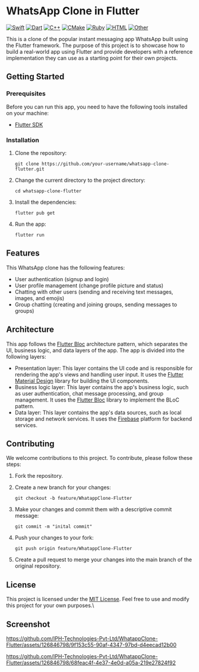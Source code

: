 # WhatsApp Clone in Flutter
[![Swift](https://img.shields.io/badge/swift-%2320232a.svg?style=for-the-badge&logo=swift&logoColor=%23F05138)](https://swift.org/)
[![Dart](https://img.shields.io/badge/dart-%2320232a.svg?style=for-the-badge&logo=dart&logoColor=%230175C2)](https://dart.dev/)
[![C++](https://img.shields.io/badge/c++-%2320232a.svg?style=for-the-badge&logo=c%2B%2B&logoColor=%2300599C)](https://isocpp.org/)
[![CMake](https://img.shields.io/badge/cmake-%2320232a.svg?style=for-the-badge&logo=cmake&logoColor=%23008FCC)](https://cmake.org/)
[![Ruby](https://img.shields.io/badge/ruby-%2320232a.svg?style=for-the-badge&logo=ruby&logoColor=%23CC342D)](https://www.ruby-lang.org/)
[![HTML](https://img.shields.io/badge/html-%2320232a.svg?style=for-the-badge&logo=html5&logoColor=%23E34F26)](https://developer.mozilla.org/en-US/docs/Web/HTML)
[![Other](https://img.shields.io/badge/other-%2320232a.svg?style=for-the-badge)](https://www.example.com/)

This is a clone of the popular instant messaging app WhatsApp built using the Flutter framework. The purpose of this project is to showcase how to build a real-world app using Flutter and provide developers with a reference implementation they can use as a starting point for their own projects.

## Getting Started

### Prerequisites

Before you can run this app, you need to have the following tools installed on your machine:

- [Flutter SDK](https://flutter.dev/docs/get-started/install)

### Installation

1. Clone the repository:

   ```
   git clone https://github.com/your-username/whatsapp-clone-flutter.git
   ```

2. Change the current directory to the project directory:

   ```
   cd whatsapp-clone-flutter
   ```

3. Install the dependencies:

   ```
   flutter pub get
   ```

4. Run the app:

   ```
   flutter run
   ```

## Features

This WhatsApp clone has the following features:

- User authentication (signup and login)
- User profile management (change profile picture and status)
- Chatting with other users (sending and receiving text messages, images, and emojis)
- Group chatting (creating and joining groups, sending messages to groups)

## Architecture

This app follows the [Flutter Bloc](https://pub.dev/packages/riverpod) architecture pattern, which separates the UI, business logic, and data layers of the app. The app is divided into the following layers:

- Presentation layer: This layer contains the UI code and is responsible for rendering the app's views and handling user input. It uses the [Flutter Material Design](https://flutter.dev/docs/development/ui/widgets/material) library for building the UI components.
- Business logic layer: This layer contains the app's business logic, such as user authentication, chat message processing, and group management. It uses the [Flutter Bloc](https://pub.dev/packages/riverpod) library to implement the BLoC pattern.
- Data layer: This layer contains the app's data sources, such as local storage and network services. It uses the [Firebase](https://firebase.google.com/) platform for backend services.

## Contributing

We welcome contributions to this project. To contribute, please follow these steps:

1. Fork the repository.

2. Create a new branch for your changes:

   ```
   git checkout -b feature/WhatappClone-Flutter
   ```

3. Make your changes and commit them with a descriptive commit message:

   ```
   git commit -m "inital commit"
   ```

4. Push your changes to your fork:

   ```
   git push origin feature/WhatappClone-Flutter
   ```

5. Create a pull request to merge your changes into the main branch of the original repository.

## License

This project is licensed under the [MIT License](https://opensource.org/licenses/MIT). Feel free to use and modify this project for your own purposes.\

## Screenshot


https://github.com/IPH-Technologies-Pvt-Ltd/WhatappClone-Flutter/assets/126846798/9f153c55-90af-4347-97bd-d4eecad12b00

https://github.com/IPH-Technologies-Pvt-Ltd/WhatappClone-Flutter/assets/126846798/68feac4f-4e37-4e0d-a05a-219e27824f92





